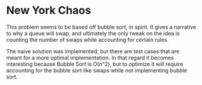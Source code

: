 
# New York Chaos

This problem seems to be based off bubble sort, in spirit. It gives a narrative to why a queue will swap, and ultimately the only tweak on the idea is counting the number of swaps while accounting for certain rules. 

The naive solution was implemented, but there are test cases that are meant for a more optimal implementation. In that regard it becomes interesting because Bubble Sort is O(n^2), but to optimize it will require accounting for the bubble sort like swaps while not implementing bubble sort.